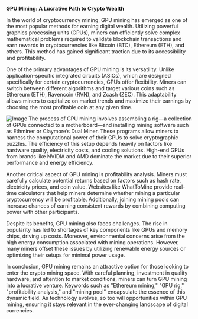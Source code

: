 **GPU Mining: A Lucrative Path to Crypto Wealth**

In the world of cryptocurrency mining, GPU mining has emerged as one of the most popular methods for earning digital wealth. Utilizing powerful graphics processing units (GPUs), miners can efficiently solve complex mathematical problems required to validate blockchain transactions and earn rewards in cryptocurrencies like Bitcoin (BTC), Ethereum (ETH), and others. This method has gained significant traction due to its accessibility and profitability.

One of the primary advantages of GPU mining is its versatility. Unlike application-specific integrated circuits (ASICs), which are designed specifically for certain cryptocurrencies, GPUs offer flexibility. Miners can switch between different algorithms and target various coins such as Ethereum (ETH), Ravencoin (RVN), and Zcash (ZEC). This adaptability allows miners to capitalize on market trends and maximize their earnings by choosing the most profitable coin at any given time.


![Image](https://github.com/user-attachments/assets/31692037-0104-4703-abd1-696b6a7dd41b)
The process of GPU mining involves assembling a rig—a collection of GPUs connected to a motherboard—and installing mining software such as Ethminer or Claymore’s Dual Miner. These programs allow miners to harness the computational power of their GPUs to solve cryptographic puzzles. The efficiency of this setup depends heavily on factors like hardware quality, electricity costs, and cooling solutions. High-end GPUs from brands like NVIDIA and AMD dominate the market due to their superior performance and energy efficiency.

Another critical aspect of GPU mining is profitability analysis. Miners must carefully calculate potential returns based on factors such as hash rate, electricity prices, and coin value. Websites like WhatToMine provide real-time calculators that help miners determine whether mining a particular cryptocurrency will be profitable. Additionally, joining mining pools can increase chances of earning consistent rewards by combining computing power with other participants.

Despite its benefits, GPU mining also faces challenges. The rise in popularity has led to shortages of key components like GPUs and memory chips, driving up costs. Moreover, environmental concerns arise from the high energy consumption associated with mining operations. However, many miners offset these issues by utilizing renewable energy sources or optimizing their setups for minimal power usage.

In conclusion, GPU mining remains an attractive option for those looking to enter the crypto mining space. With careful planning, investment in quality hardware, and attention to market conditions, miners can turn GPU mining into a lucrative venture. Keywords such as "Ethereum mining," "GPU rig," "profitability analysis," and "mining pool" encapsulate the essence of this dynamic field. As technology evolves, so too will opportunities within GPU mining, ensuring it stays relevant in the ever-changing landscape of digital currencies.